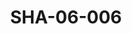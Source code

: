---
pid: SHA-06-006
title: SHA-06-006
language: en
original_label: 
rights: Sharhabil Ahmed
location_of_original: Sharhabil Ahmed
photographer_or_studio: 
scanned_from: photograph 8.8 by 12.6
_date: 1980s
location: Khartoum
description: Ali Yagoub Kabashi
additional_notes: 
permission_display: 'yes'
on_server: 'no'
on_website: 'no'
permalink: /photopages/en/SHA-06-006.html
layout: photo-page
---